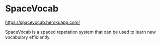 # SpaceVocab

https://spacevocab.herokuapp.com/

SpaceVocab is a spaced repetation system that can be used to learn new vocabulary efficiently.
